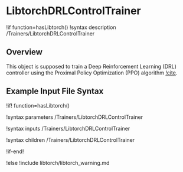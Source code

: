# LibtorchDRLControlTrainer

!if function=hasLibtorch()
!syntax description /Trainers/LibtorchDRLControlTrainer

## Overview

This object is supposed to train a Deep Reinforcement Learning (DRL) controller
using the Proximal Policy Optimization (PPO) algorithm [!cite](schulman2017proximal).

## Example Input File Syntax

!if! function=hasLibtorch()

!syntax parameters /Trainers/LibtorchDRLControlTrainer

!syntax inputs /Trainers/LibtorchDRLControlTrainer

!syntax children /Trainers/LibtorchDRLControlTrainer

!if-end!

!else
!include libtorch/libtorch_warning.md
